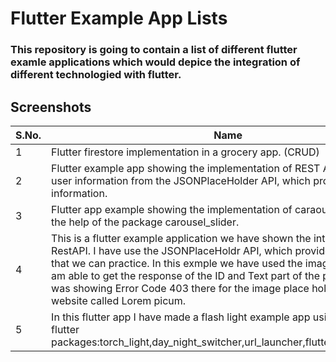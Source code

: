 # Flutter Example App Lists

<h3> This repository is going to contain a list of different flutter examle applications which would depice the integration of different technologied with flutter.</h3>


## Screenshots

| S.No. | Name | URL | Tag |
| ---------------- | ---------------- |---------------- | ---------------- | 
| 1 | Flutter firestore implementation in a grocery app. (CRUD) | <a target="_blank" href="https://github.com/Ankitkj1999/Flutter-Examples/tree/Flutter_Firestore">App</a> | FireStore |
| 2 | Flutter example app showing the implementation of REST API, showing user information from the JSONPlaceHolder API, which provides fake information. | <a target="_blank" href="https://github.com/Ankitkj1999/Flutter-Examples/tree/Flutter_RestAPI_JSON_Holder">App</a>| Rest API |
| 3 | Flutter app example showing the implementation of caraousel cards with the help of the package carousel_slider. | <a target="_blank" href="https://github.com/Ankitkj1999/Flutter-Examples/tree/flutter_crousel">App</a> | Carousle |
| 4 | This is a flutter example application we have shown the interation of RestAPI. I have use the JSONPlaceHoldr API, which provides fake APIs, so that we can practice. In this exmple we have used the images endpoint. I am able to get the response of the ID and Text part of the post but Image was showing Error Code 403 there for the image place holder I used this website called Lorem picum. | <a target="_blank" href="https://github.com/Ankitkj1999/Flutter-Examples/tree/Flutter_REST_API_Image">App</a> | REST API / Image Post |
| 5 | In this flutter app I have made a flash light example app using the following flutter packages:torch_light,day_night_switcher,url_launcher,flutter_native_splach. | <a target="_blank" href="https://github.com/Ankitkj1999/Flutter-Examples/tree/Flutter_flash_light">App</a> | Flash Light App|

